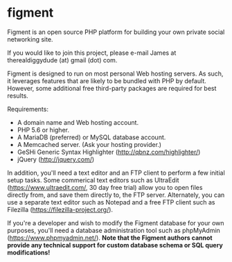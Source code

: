 # figment

Figment is an open source PHP platform for building your own private social networking site.

If you would like to join this project, please e-mail James at therealdiggydude (at) gmail (dot) com.

Figment is designed to run on most personal Web hosting servers. As such, it leverages features that
are likely to be bundled with PHP by default. However, some additional free third-party packages are
required for best results.

Requirements:

* A domain name and Web hosting account.
* PHP 5.6 or higher.
* A MariaDB (preferred) or MySQL database account.
* A Memcached server. (Ask your hosting provider.)
* GeSHi Generic Syntax Highlighter (http://qbnz.com/highlighter/)
* jQuery (http://jquery.com/)

In addition, you'll need a text editor and an FTP client to perform a few initial setup tasks. Some
commerical text editors such as UltraEdit (https://www.ultraedit.com/, 30 day free trial) allow you
to open files directly from, and save them directly to, the FTP server. Alternately, you can use a
separate text editor such as Notepad and a free FTP client such as Filezilla (https://filezilla-project.org/).

If you're a developer and wish to modify the Figment database for your own purposes, you'll need
a database administration tool such as phpMyAdmin (https://www.phpmyadmin.net/). **Note that the Figment
authors cannot provide any technical support for custom database schema or SQL query modifications!**
